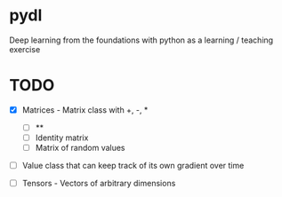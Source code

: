 # pydl
Deep learning from the foundations with python as a learning / teaching exercise

# TODO
* [X] Matrices - Matrix class with +, -, *
    * [ ] **
    * [ ] Identity matrix
    * [ ] Matrix of random values
* [ ] Value class that can keep track of its own gradient over time
* [ ] Tensors - Vectors of arbitrary dimensions


